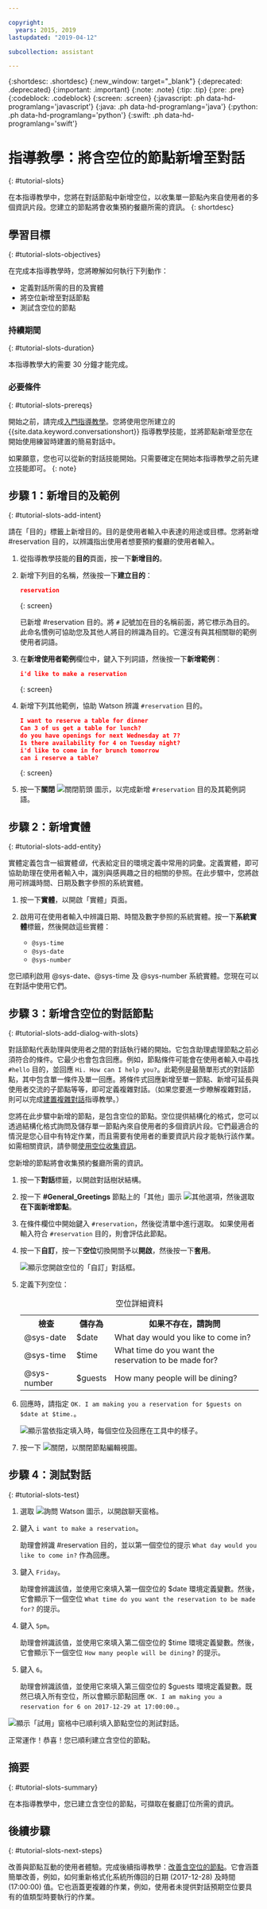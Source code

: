 ```yaml
---

copyright:
  years: 2015, 2019
lastupdated: "2019-04-12"

subcollection: assistant

---
```


{:shortdesc: .shortdesc}
{:new_window: target="_blank"}
{:deprecated: .deprecated}
{:important: .important}
{:note: .note}
{:tip: .tip}
{:pre: .pre}
{:codeblock: .codeblock}
{:screen: .screen}
{:javascript: .ph data-hd-programlang='javascript'}
{:java: .ph data-hd-programlang='java'}
{:python: .ph data-hd-programlang='python'}
{:swift: .ph data-hd-programlang='swift'}

# 指導教學：將含空位的節點新增至對話
{: #tutorial-slots}

在本指導教學中，您將在對話節點中新增空位，以收集單一節點內來自使用者的多個資訊片段。您建立的節點將會收集預約餐廳所需的資訊。
{: shortdesc}

## 學習目標
{: #tutorial-slots-objectives}

在完成本指導教學時，您將瞭解如何執行下列動作：

- 定義對話所需的目的及實體
- 將空位新增至對話節點
- 測試含空位的節點

### 持續期間
{: #tutorial-slots-duration}

本指導教學大約需要 30 分鐘才能完成。

### 必要條件
{: #tutorial-slots-prereqs}

開始之前，請完成[入門指導教學](/docs/services/assistant?topic=assistant-getting-started)。您將使用您所建立的 {{site.data.keyword.conversationshort}} 指導教學技能，並將節點新增至您在開始使用練習時建置的簡易對話中。

如果願意，您也可以從新的對話技能開始。只需要確定在開始本指導教學之前先建立技能即可。
{: note}

## 步驟 1：新增目的及範例
{: #tutorial-slots-add-intent}

請在「目的」標籤上新增目的。目的是使用者輸入中表達的用途或目標。您將新增 #reservation 目的，以辨識指出使用者想要預約餐廳的使用者輸入。

1.  從指導教學技能的**目的**頁面，按一下**新增目的**。
1.  新增下列目的名稱，然後按一下**建立目的**：

    ```json
    reservation
    ```
    {: screen}

    已新增 #reservation 目的。將 `#` 記號加在目的名稱前面，將它標示為目的。此命名慣例可協助您及其他人將目的辨識為目的。它還沒有與其相關聯的範例使用者詞語。
1.  在**新增使用者範例**欄位中，鍵入下列詞語，然後按一下**新增範例**：

    ```json
    i'd like to make a reservation
    ```
    {: screen}

1.  新增下列其他範例，協助 Watson 辨識 `#reservation` 目的。

    ```json
    I want to reserve a table for dinner
    Can 3 of us get a table for lunch?
    do you have openings for next Wednesday at 7?
    Is there availability for 4 on Tuesday night?
    i'd like to come in for brunch tomorrow
    can i reserve a table?
    ```
    {: screen}

1.  按一下**關閉** ![關閉箭頭](images/close_arrow.png) 圖示，以完成新增 `#reservation` 目的及其範例詞語。

## 步驟 2：新增實體
{: #tutorial-slots-add-entity}

實體定義包含一組實體*值*，代表給定目的環境定義中常用的詞彙。定義實體，即可協助助理在使用者輸入中，識別與感興趣之目的相關的參照。在此步驟中，您將啟用可辨識時間、日期及數字參照的系統實體。

1.  按一下**實體**，以開啟「實體」頁面。
1.  啟用可在使用者輸入中辨識日期、時間及數字參照的系統實體。按一下**系統實體**標籤，然後開啟這些實體：

    - `@sys-time`
    - `@sys-date               `
    - `@sys-number               `

您已順利啟用 @sys-date、@sys-time 及 @sys-number 系統實體。您現在可以在對話中使用它們。

## 步驟 3：新增含空位的對話節點
{: #tutorial-slots-add-dialog-with-slots}

對話節點代表助理與使用者之間的對話執行緒的開始。它包含助理處理節點之前必須符合的條件。它最少也會包含回應。例如，節點條件可能會在使用者輸入中尋找 `#hello` 目的，並回應 `Hi. How can I help you?`。此範例是最簡單形式的對話節點，其中包含單一條件及單一回應。將條件式回應新增至單一節點、新增可延長與使用者交流的子節點等等，即可定義複雜對話。（如果您要進一步瞭解複雜對話，則可以完成[建置複雜對話](/docs/services/assistant?topic=assistant-tutorial)指導教學。）

您將在此步驟中新增的節點，是包含空位的節點。空位提供結構化的格式，您可以透過結構化格式詢問及儲存單一節點內來自使用者的多個資訊片段。它們最適合的情況是您心目中有特定作業，而且需要有使用者的重要資訊片段才能執行該作業。如需相關資訊，請參閱[使用空位收集資訊](/docs/services/assistant?topic=assistant-dialog-slots)。

您新增的節點將會收集預約餐廳所需的資訊。

1.  按一下**對話**標籤，以開啟對話樹狀結構。
1.  按一下 **#General_Greetings** 節點上的「其他」圖示 ![其他選項](images/kabob.png)，然後選取**在下面新增節點**。
1.  在條件欄位中開始鍵入 `#reservation`，然後從清單中進行選取。
    如果使用者輸入符合 `#reservation` 目的，則會評估此節點。
1.  按一下**自訂**，按一下**空位**切換開關予以**開啟**，然後按一下**套用**。

    ![顯示您開啟空位的「自訂」對話框。](images/slots-toggle-on.png)
1.  定義下列空位：

    <table>
    <caption>空位詳細資料</caption>
    <tr>
      <th>檢查</th>
      <th>儲存為</th>
      <th>如果不存在，請詢問</th>
    </tr>
    <tr>
      <td>@sys-date               </td>
      <td>$date</td>
      <td>What day would you like to come in?</td>
    </tr>
    <tr>
      <td>@sys-time</td>
      <td>$time</td>
      <td>What time do you want the reservation to be made for?</td>
    </tr>
    </tr>
    <tr>
      <td>@sys-number               </td>
      <td>$guests</td>
      <td>How many people will be dining?</td>
    </tr>
    </table>

1.  回應時，請指定 `OK. I am making you a reservation for $guests on $date at $time.`。

    ![顯示當依指定填入時，每個空位及回應在工具中的樣子。](images/slots-simple-node.png)

1.  按一下 ![關閉](images/close.png)，以關閉節點編輯視圖。

## 步驟 4：測試對話
{: #tutorial-slots-test}

1.  選取 ![詢問 Watson](images/ask_watson.png) 圖示，以開啟聊天窗格。
1.  鍵入 `i want to make a reservation`。

    助理會辨識 #reservation 目的，並以第一個空位的提示 `What day would you like to come in?` 作為回應。

1.  鍵入 `Friday`。

    助理會辨識該值，並使用它來填入第一個空位的 $date 環境定義變數。然後，它會顯示下一個空位 `What time do you want the reservation to be made for?` 的提示。

1.  鍵入 `5pm`。

    助理會辨識該值，並使用它來填入第二個空位的 $time 環境定義變數。然後，它會顯示下一個空位 `How many people will be dining?` 的提示。

1.  鍵入 `6`。

    助理會辨識該值，並使用它來填入第三個空位的 $guests 環境定義變數。既然已填入所有空位，所以會顯示節點回應 `OK. I am making you a reservation for 6 on 2017-12-29 at 17:00:00.`。

![顯示「試用」窗格中已順利填入節點空位的測試對話。](images/slots-test-simple-node.png)

正常運作！恭喜！您已順利建立含空位的節點。

## 摘要
{: #tutorial-slots-summary}

在本指導教學中，您已建立含空位的節點，可擷取在餐廳訂位所需的資訊。

## 後續步驟
{: #tutorial-slots-next-steps}

改善與節點互動的使用者體驗。完成後續指導教學：[改善含空位的節點](/docs/services/assistant?topic=assistant-tutorial-slots-complex)。它會涵蓋簡單改善，例如，如何重新格式化系統所傳回的日期 (2017-12-28) 及時間 (17:00:00) 值。它也涵蓋更複雜的作業，例如，使用者未提供對話預期空位要具有的值類型時要執行的作業。
